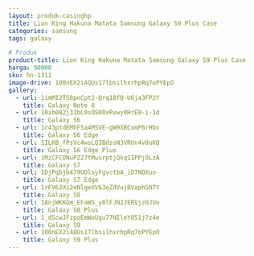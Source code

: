 ```yaml
---
layout: produk-casinghp
title: Lion King Hakuna Matata Samsung Galaxy S9 Plus Case
categories: samsung
tags: galaxy

# Produk
product-title: Lion King Hakuna Matata Samsung Galaxy S9 Plus Case
harga: 90000
sku: hn-1311
image-drive: 1O0nEX2i4QUs17lbsilhxrhpRq7oPYEpO
gallery:
  - url: 1imMI2TS8pnCpt2-Qrq18fQ-U6ja3FP2Y
    title: Galaxy Note 8
  - url: 10ib082j3IbL0sOSK0xRvwy0HrE8-i-1d
    title: Galaxy S6
  - url: 1r43ptdEMhF5a4MSVE-gW9XBCxmP6rHbx
    title: Galaxy S6 Edge
  - url: 1ILKB_fPsVc4wsLQ3BdssN3VRUn4v8uKQ
    title: Galaxy S6 Edge Plus
  - url: 1MzCFCONuPZ27tMuvrptjQkq1IPPjOLzA
    title: Galaxy S7
  - url: 1DjPqbjb479UDlsyFgvctbA_iD7NOXuo-
    title: Galaxy S7 Edge
  - url: 1rFV63Xi2eNlgeXV63eZdVujBVaphSN7Y
    title: Galaxy S8
  - url: 1AnjWKKGm_EFaWS_y0lFJN2JERVjzOJUo
    title: Galaxy S8 Plus
  - url: 1_dScwJFzpoEmWoUgu77NIleY851j7z4e
    title: Galaxy S9
  - url: 1O0nEX2i4QUs17lbsilhxrhpRq7oPYEpO
    title: Galaxy S9 Plus
---
```

